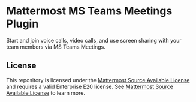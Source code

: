 
# Mattermost MS Teams Meetings Plugin 

Start and join voice calls, video calls, and use screen sharing with your team members via MS Teams Meetings.

## License

This repository is licensed under the [Mattermost Source Available License](LICENSE) and requires a valid Enterprise E20 license. See [Mattermost Source Available License](https://docs.mattermost.com/overview/faq.html#mattermost-source-available-license) to learn more.
